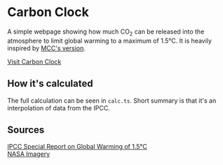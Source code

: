 # Carbon Clock

A simple webpage showing how much CO<sub>2</sub> can be released into the atmosphere to limit global warming to a maximum of 1.5°C. It is heavily inspired by [MCC's version](https://www.mcc-berlin.net/en/research/co2-budget.html).

[Visit Carbon Clock](https://carbonclock.hugotiger.com)

## How it's calculated
The full calculation can be seen in `calc.ts`. Short summary is that it's an interpolation of data from the IPCC.

## Sources
[IPCC Special Report on Global Warming of 1.5°C](https://www.ipcc.ch/sr15/)  
[NASA Imagery](https://unsplash.com/photos/Q1p7bh3SHj8)
